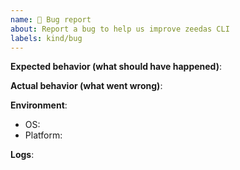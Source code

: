 ```yaml
---
name: 🐛 Bug report
about: Report a bug to help us improve zeedas CLI
labels: kind/bug
---
```

<!--
Please fill out the template below to report a bug.
-->

**Expected behavior (what should have happened)**:

**Actual behavior (what went wrong)**:

**Environment**:

- OS: <!-- win/linux/mac/bsd/etc... -->
- Platform: <!-- 386/amd64/arm/arm64 -->

**Logs**:

<!--
Paste related logs from your ~/.zeedas/zeedas.log file.
-->
